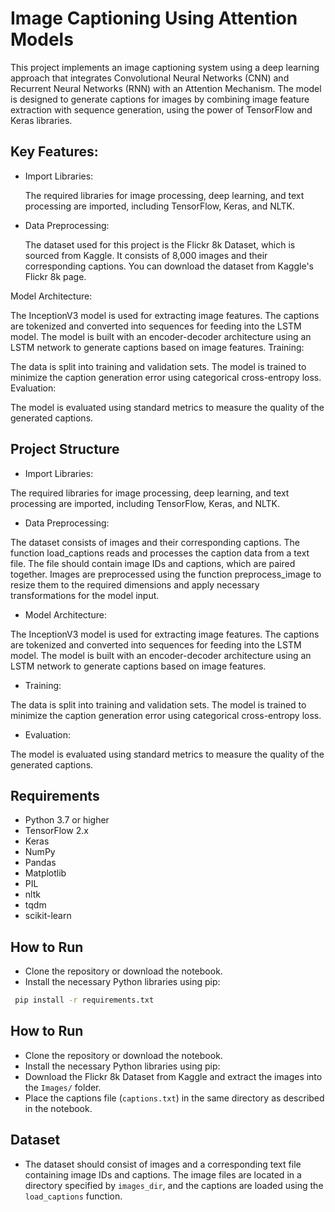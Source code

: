 
# Image Captioning Using Attention Models

This project implements an image captioning system using a deep learning approach that integrates Convolutional Neural Networks (CNN) and Recurrent Neural Networks (RNN) with an Attention Mechanism. The model is designed to generate captions for images by combining image feature extraction with sequence generation, using the power of TensorFlow and Keras libraries.


## Key Features:

- Import Libraries:

  The required libraries for image processing, deep learning, and text processing are imported, including TensorFlow, Keras, and NLTK.
- Data Preprocessing:

  The dataset used for this project is the Flickr 8k Dataset, which is sourced from Kaggle. It consists of 8,000 images and their corresponding captions. You can download the dataset from Kaggle's Flickr 8k page.

Model Architecture:

The InceptionV3 model is used for extracting image features.
The captions are tokenized and converted into sequences for feeding into the LSTM model.
The model is built with an encoder-decoder architecture using an LSTM network to generate captions based on image features.
Training:

The data is split into training and validation sets.
The model is trained to minimize the caption generation error using categorical cross-entropy loss.
Evaluation:

The model is evaluated using standard metrics to measure the quality of the generated captions.



## Project Structure

- Import Libraries:

The required libraries for image processing, deep learning, and text processing are imported, including TensorFlow, Keras, and NLTK.

- Data Preprocessing:

The dataset consists of images and their corresponding captions.
The function load_captions reads and processes the caption data from a text file. The file should contain image IDs and captions, which are paired together.
Images are preprocessed using the function preprocess_image to resize them to the required dimensions and apply necessary transformations for the model input.

- Model Architecture:

The InceptionV3 model is used for extracting image features.
The captions are tokenized and converted into sequences for feeding into the LSTM model.
The model is built with an encoder-decoder architecture using an LSTM network to generate captions based on image features.

- Training:

The data is split into training and validation sets.
The model is trained to minimize the caption generation error using categorical cross-entropy loss.

- Evaluation:

The model is evaluated using standard metrics to measure the quality of the generated captions.
## Requirements

- Python 3.7 or higher
- TensorFlow 2.x
- Keras
- NumPy
- Pandas
- Matplotlib
- PIL
- nltk
- tqdm
- scikit-learn
## How to Run

- Clone the repository or download the notebook.
- Install the necessary Python libraries using pip:

```bash
 pip install -r requirements.txt
```
    
## How to Run

- Clone the repository or download the notebook.
- Install the necessary Python libraries using pip:
- Download the Flickr 8k Dataset from Kaggle and extract the images into the ```Images/``` folder.
- Place the captions file (```captions.txt```) in the same directory as described in the notebook.
## Dataset
- The dataset should consist of images and a corresponding text file containing image IDs and captions. The image files are located in a directory specified by ```images_dir```, and the captions are loaded using the ```load_captions``` function.
